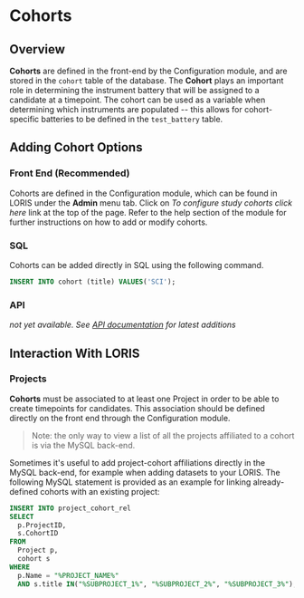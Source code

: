 # Cohorts

## Overview
**Cohorts** are defined in the front-end by the Configuration module, and are 
stored in the `cohort` table of the database.
The **Cohort** plays an important role in determining the instrument battery 
that will be assigned to a candidate at a timepoint.  The cohort can be used as 
a variable when determining which instruments are populated -- this allows for 
cohort-specific batteries to be defined in the `test_battery` table. 

## Adding Cohort Options

### Front End (Recommended)
Cohorts are defined in the Configuration module, which can be found in LORIS 
under the **Admin** menu tab.  Click on _To configure study cohorts click here_ 
link at the top of the page. Refer to the help section of the module for further 
instructions on how to add or modify cohorts.
   
### SQL
Cohorts can be added directly in SQL using the following command.

```sql
INSERT INTO cohort (title) VALUES('SCI');
```

### API
_not yet available. See [API documentation](../../99_Developers/LORIS-REST-API-0.0.3-dev.md) for latest additions_
 
## Interaction With LORIS

### Projects
**Cohorts** must be associated to at least one Project in order to be able to 
create timepoints for candidates. This association should be defined directly on the 
front end through the Configuration module.

> Note: the only way to view a list of all the projects affiliated to a cohort 
is via the MySQL back-end. 

Sometimes it's useful to add project-cohort affiliations directly in the MySQL 
back-end, for example when adding datasets to your LORIS.  The following MySQL 
statement is provided as an example for linking already-defined cohorts with an 
existing project:  

  ```sql 
  INSERT INTO project_cohort_rel
  SELECT
	p.ProjectID,
	s.CohortID
  FROM
	Project p,
	cohort s
  WHERE
	p.Name = "%PROJECT_NAME%"
	AND s.title IN("%SUBPROJECT_1%", "%SUBPROJECT_2%", "%SUBPROJECT_3%");
  ```
